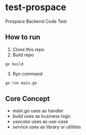# test-prospace
Prospace Backend Code Test

## How to run
1. Clone this repo
2. Build repo
```sh
go build
```
3. Ryn command
```sh
go run main.go
```

## Core Concept
- *main.go* uses as handler
- *build* uses as business logic
- *usecase* uses as use-case
- *service* uses as library or utilities


